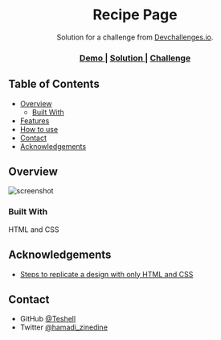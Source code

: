 <!-- Please update value in the {}  -->

<h1 align="center">Recipe Page</h1>

<div align="center">
   Solution for a challenge from  <a href="http://devchallenges.io" target="_blank">Devchallenges.io</a>.
</div>

<div align="center">
  <h3>
    <a href="https://cocky-golick-1ca78c.netlify.app/">
      Demo
    </a>
    <span> | </span>
    <a href="https://devchallenges.io/solutions/e3AWCvXZLcUHjBwW3wGC">
      Solution
    </a>
    <span> | </span>
    <a href="https://devchallenges.io/challenges/OEKdUZ6xs0h99C38XVht">
      Challenge
    </a>
  </h3>
</div>

<!-- TABLE OF CONTENTS -->

## Table of Contents

- [Overview](#overview)
  - [Built With](#built-with)
- [Features](#features)
- [How to use](#how-to-use)
- [Contact](#contact)
- [Acknowledgements](#acknowledgements)

<!-- OVERVIEW -->

## Overview

![screenshot](https://user-images.githubusercontent.com/34944685/132493437-ba5b4642-3b4b-4801-8ab3-395cd0f086c1.jpeg)

### Built With

HTML and CSS

## Acknowledgements

<!-- This section should list any articles or add-ons/plugins that helps you to complete the project. This is optional but it will help you in the future. For exmpale -->

- [Steps to replicate a design with only HTML and CSS](https://devchallenges-blogs.web.app/how-to-replicate-design/)

## Contact

- GitHub [@Teshell](https://github.com/Teshell/)
- Twitter [@hamadi_zinedine](https://twitter.com/hamadi_zinedine)
